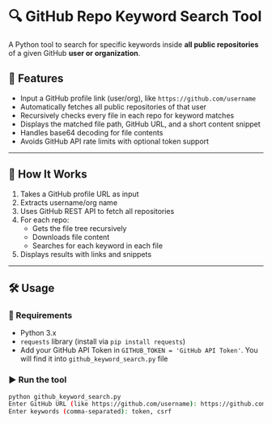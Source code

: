 # 🔍 GitHub Repo Keyword Search Tool

A Python tool to search for specific keywords inside **all public repositories** of a given GitHub **user or organization**.

## 📌 Features

- Input a GitHub profile link (user/org), like `https://github.com/username`
- Automatically fetches all public repositories of that user
- Recursively checks every file in each repo for keyword matches
- Displays the matched file path, GitHub URL, and a short content snippet
- Handles base64 decoding for file contents
- Avoids GitHub API rate limits with optional token support

---

## 🚀 How It Works

1. Takes a GitHub profile URL as input  
2. Extracts username/org name  
3. Uses GitHub REST API to fetch all repositories  
4. For each repo:
   - Gets the file tree recursively
   - Downloads file content
   - Searches for each keyword in each file
5. Displays results with links and snippets

---

## 🛠️ Usage

### 🔧 Requirements
- Python 3.x
- `requests` library (install via `pip install requests`)
- Add your GitHub API Token in `GITHUB_TOKEN = 'GitHub API Token'`. You will find it into `github_keyword_search.py` file

### ▶️ Run the tool

```bash
python github_keyword_search.py
Enter GitHub URL (like https://github.com/username): https://github.com/OWASP
Enter keywords (comma-separated): token, csrf
```
